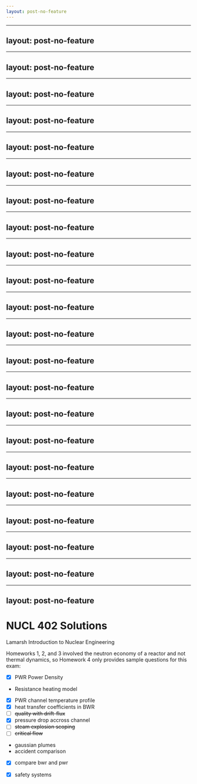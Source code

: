 ```yaml
---
layout: post-no-feature
---
```



---
layout: post-no-feature
---


---
layout: post-no-feature
---


---
layout: post-no-feature
---


---
layout: post-no-feature
---


---
layout: post-no-feature
---


---
layout: post-no-feature
---


---
layout: post-no-feature
---


---
layout: post-no-feature
---


---
layout: post-no-feature
---


---
layout: post-no-feature
---


---
layout: post-no-feature
---


---
layout: post-no-feature
---


---
layout: post-no-feature
---


---
layout: post-no-feature
---


---
layout: post-no-feature
---


---
layout: post-no-feature
---


---
layout: post-no-feature
---


---
layout: post-no-feature
---


---
layout: post-no-feature
---


---
layout: post-no-feature
---


---
layout: post-no-feature
---


---
layout: post-no-feature
---


# NUCL 402 Solutions

Lamarsh Introduction to Nuclear Engineering

Homeworks 1, 2, and 3 involved the neutron economy of a reactor and not thermal dynamics, so Homework 4 only provides sample questions for this exam:

- [x] PWR Power Density
- Resistance heating model
- [x] PWR channel temperature profile
- [x] heat transfer coefficients in BWR
- [ ] ~~quality with drift-flux~~
- [x] pressure drop accross channel
- [ ] ~~steam explosion scoping~~
- [ ] ~~critical flow~~
- gaussian plumes
- accident comparison
- [x] compare bwr and pwr
- [x] safety systems






















